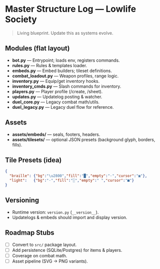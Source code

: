 # Master Structure Log — Lowlife Society

> Living blueprint. Update this as systems evolve.

## Modules (flat layout)
- **bot.py** — Entrypoint; loads env, registers commands.
- **rules.py** — Rules & templates loader.
- **embeds.py** — Embed builders; tileset definitions.
- **combat_loadout.py** — Weapon profiles, range logic.
- **inventory.py** — Equip/get inventory hooks.
- **inventory_cmds.py** — Slash commands for inventory.
- **players.py** — Player profile (/create, /sheet).
- **updates.py** — Updatelog posting & watcher.
- **duel_core.py** — Legacy combat math/utils.
- **duel_legacy.py** — Legacy duel flow for reference.

## Assets
- **assets/embeds/** — seals, footers, headers.
- **assets/tilesets/** — optional JSON presets (background glyph, borders, fills).

## Tile Presets (idea)
```json
{
  "braille": {"bg":"\u2800","fill":"█","empty":"·","cursor":"▣"},
  "light":   {"bg":"·","fill":"░","empty":" ","cursor":"■"}
}
```

## Versioning
- Runtime version: `version.py` (`__version__`).
- Updatelogs & embeds should import and display version.

## Roadmap Stubs
- [ ] Convert to `src/` package layout.
- [ ] Add persistence (SQLite/Postgres) for items & players.
- [ ] Coverage on combat math.
- [ ] Asset pipeline (SVG → PNG variants).
